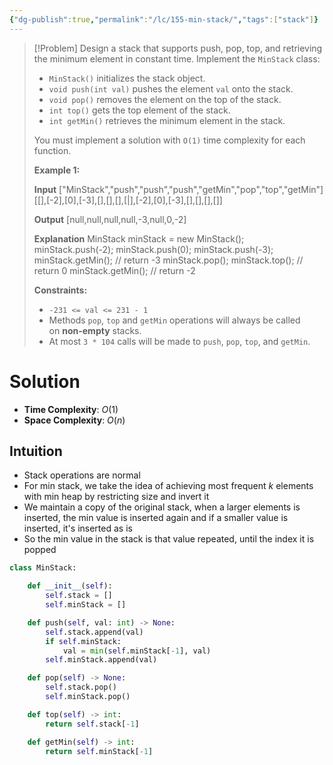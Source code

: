 ```yaml
---
{"dg-publish":true,"permalink":"/lc/155-min-stack/","tags":["stack"]}
---
```


>[!Problem]
>Design a stack that supports push, pop, top, and retrieving the minimum element in constant time.
> Implement the `MinStack` class:
> 
> - `MinStack()` initializes the stack object.
> - `void push(int val)` pushes the element `val` onto the stack.
> - `void pop()` removes the element on the top of the stack.
> - `int top()` gets the top element of the stack.
> - `int getMin()` retrieves the minimum element in the stack.
> 
> You must implement a solution with `O(1)` time complexity for each function.
> 
> **Example 1:**
> 
> **Input**
> ["MinStack","push","push","push","getMin","pop","top","getMin"]
> [[],[-2],[0],[-3],[],[],[],[\|],[-2],[0],[-3],[],[],[],[]]
> 
> **Output**
> [null,null,null,null,-3,null,0,-2]
> 
> **Explanation**
> MinStack minStack = new MinStack();
> minStack.push(-2);
> minStack.push(0);
> minStack.push(-3);
> minStack.getMin(); // return -3
> minStack.pop();
> minStack.top();    // return 0
> minStack.getMin(); // return -2
> 
> **Constraints:**
> 
> - `-231 <= val <= 231 - 1`
> - Methods `pop`, `top` and `getMin` operations will always be called on **non-empty** stacks.
> - At most `3 * 104` calls will be made to `push`, `pop`, `top`, and `getMin`.

# Solution
- **Time Complexity**: $O(1)$
- **Space Complexity**: $O(n)$
## Intuition
- Stack operations are normal
- For min stack, we take the idea of achieving most frequent $k$ elements with min heap by restricting size and invert it
- We maintain a copy of the original stack, when a larger elements is inserted, the min value is inserted again and if a smaller value is inserted, it's inserted as is
- So the min value in the stack is that value repeated, until the index it is popped
```python
class MinStack:

    def __init__(self):
        self.stack = []
        self.minStack = []

    def push(self, val: int) -> None:
        self.stack.append(val)
        if self.minStack:
            val = min(self.minStack[-1], val)
        self.minStack.append(val)

    def pop(self) -> None:
        self.stack.pop()
        self.minStack.pop()

    def top(self) -> int:
        return self.stack[-1]

    def getMin(self) -> int:
        return self.minStack[-1]
```